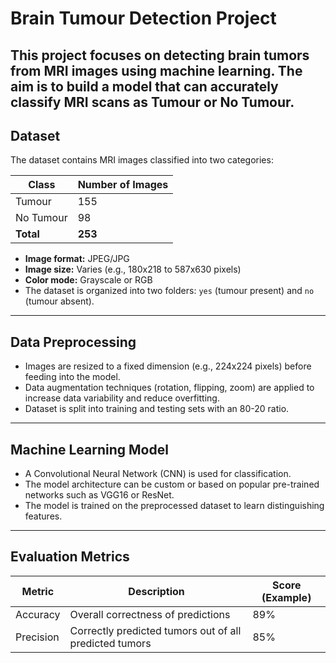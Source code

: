 # Brain Tumour Detection Project
This project focuses on detecting brain tumors from MRI images using machine learning. The aim is to build a model that can accurately classify MRI scans as **Tumour** or **No Tumour**.
---
## Dataset
The dataset contains MRI images classified into two categories:

| Class        | Number of Images |
|--------------|------------------|
| Tumour       | 155              |
| No Tumour    | 98               |
| **Total**    | **253**          |

- **Image format:** JPEG/JPG
- **Image size:** Varies (e.g., 180x218 to 587x630 pixels)
- **Color mode:** Grayscale or RGB
- The dataset is organized into two folders: `yes` (tumour present) and `no` (tumour absent).
---
## Data Preprocessing
- Images are resized to a fixed dimension (e.g., 224x224 pixels) before feeding into the model.
- Data augmentation techniques (rotation, flipping, zoom) are applied to increase data variability and reduce overfitting.
- Dataset is split into training and testing sets with an 80-20 ratio.
---
## Machine Learning Model
- A Convolutional Neural Network (CNN) is used for classification.
- The model architecture can be custom or based on popular pre-trained networks such as VGG16 or ResNet.
- The model is trained on the preprocessed dataset to learn distinguishing features.
---
## Evaluation Metrics
| Metric     | Description                                   | Score (Example) |
|------------|-----------------------------------------------|-----------------|
| Accuracy   | Overall correctness of predictions             | 89%             |
| Precision  | Correctly predicted tumors out of all predicted tumors | 85%     |

